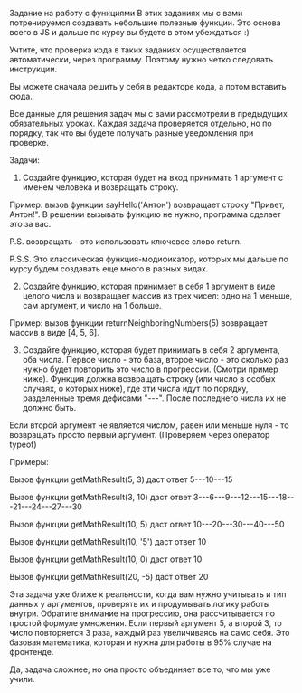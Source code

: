 Задание на работу с функциями
В этих заданиях мы с вами потренируемся создавать небольшие полезные функции. Это основа всего в JS и дальше по курсу вы будете в этом убеждаться :)

Учтите, что проверка кода в таких заданиях осуществляется автоматически, через программу. Поэтому нужно четко следовать инструкции.

Вы можете сначала решить у себя в редакторе кода, а потом вставить сюда.

Все данные для решения задач мы с вами рассмотрели в предыдущих обязательных уроках. Каждая задача проверяется отдельно, но по порядку, так что вы будете получать разные уведомления при проверке.

Задачи:

1) Создайте функцию, которая будет на вход принимать 1 аргумент с именем человека и возвращать строку.

Пример: вызов функции sayHello('Антон') возвращает строку "Привет, Антон!". В решении вызывать функцию не нужно, программа сделает это за вас.

P.S. возвращать - это использовать ключевое слово return.

P.S.S. Это классическая функция-модификатор, которых мы дальше по курсу будем создавать еще много в разных видах.

2) Создайте функцию, которая принимает в себя 1 аргумент в виде целого числа и возвращает массив из трех чисел: одно на 1 меньше, сам аргумент, и число на 1 больше.

Пример: вызов функции returnNeighboringNumbers(5) возвращает массив в виде [4, 5, 6].

3) Создайте функцию, которая будет принимать в себя 2 аргумента, оба числа. Первое число - это база, второе число - это сколько раз нужно будет повторить это число в прогрессии. (Смотри пример ниже). Функция должна возвращать строку (или число в особых случаях, о которых ниже), где эти числа идут по порядку, разделенные тремя дефисами "---". После последнего числа их не должно быть.

Если второй аргумент не является числом, равен или меньше нуля - то возвращать просто первый аргумент. (Проверяем через оператор typeof)

Примеры:

Вызов функции getMathResult(5, 3) даст ответ 5---10---15

Вызов функции getMathResult(3, 10) даст ответ 3---6---9---12---15---18---21---24---27---30

Вызов функции getMathResult(10, 5) даст ответ 10---20---30---40---50

Вызов функции getMathResult(10, '5') даст ответ 10

Вызов функции getMathResult(10, 0) даст ответ 10

Вызов функции getMathResult(20, -5) даст ответ 20

Эта задача уже ближе к реальности, когда вам нужно учитывать и тип данных у аргументов, проверять их и продумывать логику работы внутри. Обратите внимание на прогрессию, она рассчитывается по простой формуле умножения. Если первый аргумент 5, а второй 3, то число повторяется 3 раза, каждый раз увеличиваясь на само себя. Это базовая математика, которая и нужна для работы в 95% случае на фронтенде.

Да, задача сложнее, но она просто объединяет все то, что мы уже учили.